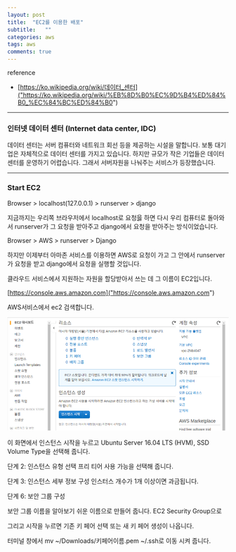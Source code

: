 ```yaml
---
layout: post
title:  "EC2를 이용한 배포"
subtitle:   ""
categories: aws
tags: aws
comments: true
---
```

reference

- [https://ko.wikipedia.org/wiki/데이터_센터]("https://ko.wikipedia.org/wiki/%EB%8D%B0%EC%9D%B4%ED%84%B0_%EC%84%BC%ED%84%B0")


---

### 인터넷 데이터 센터 (Internet data center, IDC)

데이터 센터는 서버 컴퓨터와 네트워크 회선 등을 제공하는 시설을 말합니다.
보통 대기업은 자체적으로 데이터 센터를 가지고 있습니다. 하지만 규모가 작은 기업들은 데이터 센터를 운영하기 어렵습니다. 그래서 서버자원을 나눠주는 서비스가 등장했습니다.

---
### Start EC2

Browser > localhost(127.0.0.1) > runserver > django

지금까지는 우리쪽 브라우저에서 localhost로 요청읋 하면 다시 우리 컴퓨터로 돌아와서 runserver가 그 요청을 받아주고 django에서 요청을 받아주는 방식이었습니다.


Browser > AWS > runserver > Django

하지만 이제부터 아마존 서비스를 이용하면 AWS로 요청이 가고 그 안에서 runserver가 요청을 받고 django에서 요청을 실행할 것입니다.

클라우드 서비스에서 지원하는 자원을 할당받아서 쓰는 데 그 이름이
EC2입니다.



[https://console.aws.amazon.com]("https://console.aws.amazon.com")

AWS서비스에서 ec2 검색합니다.

![아마존](/assets/img/post2018/ec2-1.png)

이 화면에서 인스턴스 시작을 누르고
Ubuntu Server 16.04 LTS (HVM), SSD Volume Type을 선택해 줍니다.

단계 2: 인스턴스 유형 선택
프리 티어 사용 가능을 선택해 줍니다.

단계 3: 인스턴스 세부 정보 구성
인스터스 개수가 1개 이상이면 과금됩니다.

단계 6: 보안 그룹 구성

보안 그룹 이름을 알아보기 쉬운 이름으로 만들어 줍니다.
EC2 Security Group으로

그리고 시작을 누르면
기존 키 페어 선택 또는 새 키 페어 생성이 나옵니다.



터미널 창에서
mv ~/Downloads/키페어이름.pem ~/.ssh로 이동 시켜 줍니다.
